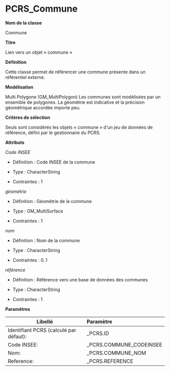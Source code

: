 # PCRS_Commune #



**Nom de la classe**

Commune

**Titre**

Lien vers un objet « commune »

**Définition**

Cette classe permet de référencer une commune présente dans un référentiel externe.

**Modélisation**

 Multi Polygone (GM_MultiPolygon) Les communes sont modélisées par un ensemble de polygones. La géométrie est indicative et la précision géométrique accordée importe peu.

**Critères de sélection**

Seuls sont considérés les objets « commune » d'un jeu de données de référence, défini par le gestionnaire du PCRS.

**Attributs**

*Code INSEE*

- Définition : Code INSEE de la commune

- Type : CharacterString

- Contraintes : 1

*géométrie*

- Définition : Géométrie de la commune

- Type : GM_MultiSurface

- Contraintes : 1

*nom*

- Définition : Nom de la commune

- Type : CharacterString

- Contraintes : 0..1

*référence*

- Définition : Référence vers une base de données des communes

- Type : CharacterString

- Contraintes : 1

**Paramètres**


| Libellé | Paramètre |
| ---------|:-------------|
|Identifiant PCRS (calculé par défaut):|_PCRS.ID|
|Code INSEE:|_PCRS.COMMUNE_CODEINSEE|
|Nom:|_PCRS.COMMUNE_NOM|
|Reference:|_PCRS.REFERENCE|
